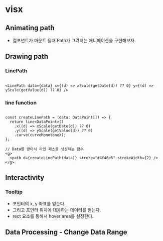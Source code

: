 # visx

## Animating path

- 컴포넌트가 마운트 될때 Path가 그려지는 애니메이션을 구현해보자.

## Drawing path

### LinePath

```tsx

<LinePath data={data} x={(d) => xScale(getDate(d)) ?? 0} y={(d) => yScale(getValue(d)) ?? 0} />

```

### line function

```tsx

const createLinePath = (data: DataPoint[]) => {
  return line<DataPoint>()
    .x((d) => xScale(getDate(d)) ?? 0)
    .y((d) => yScale(getValue(d)) ?? 0)
    .curve(curveMonotoneX);
};

// Data를 받아서 라인 패스를 생성하는 함수
<g>
  <path d={createLinePath(data)} stroke="#4f46e5" strokeWidth={2} />
</g>
```

## Interactivity

### Tooltip

- 포인터의 x, y 좌표를 얻는다.
- 그리고 포인터 위치에 대응하는 데이터를 얻는다.
- rect 요소를 통해서 hover area를 설정한다.

## Data Processing - Change Data Range
